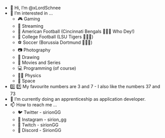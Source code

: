 - 👋 Hi, I’m @xLordSchnee
- 👀 I’m interested in ...
  - 🎮 Gaming
  - 🔴 Streaming
  - 🏈 American Football (Cincinnati Bengals 🧡🖤🐅 Who Dey!)
  - 🏈 College Football (LSU Tigers 💜💛🐅)
  - ⚽ Soccer (Borussia Dortmund 🖤💛🐝)
  - 📷 Photography
  - 🎨 Drawing
  - 🎥 Movies and Series
  - 💻 Programming (of course)
  - 👨‍🔬 Physics
  - 🌌 Space
- 3️⃣ 7️⃣ My favourite numbers are 3 and 7 - I also like the numbers 37 and 73
- 🌱 I’m currently doing an apprenticeship as application developer.
- 📫 How to reach me ...
  - 🐦 Twitter - sirionGG
  - 📸 Instagram - sirion_gg
  - 🔴 Twitch - sirionGG
  - 👾 Discord - SirionGG
